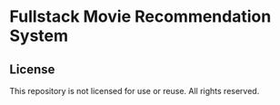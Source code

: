 # Fullstack Movie Recommendation System

## License

This repository is not licensed for use or reuse. All rights reserved.
